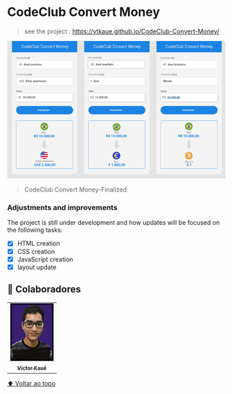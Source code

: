 # CodeClub Convert Money


> see the project : https://vtkaue.github.io/CodeClub-Convert-Money/


<img src="./assets/project-finalized.png"  widht="250px" alt="CodeClub Convert Money
-image">

>  CodeClub Convert Money-Finalized

### Adjustments and improvements

The project is still under development and how updates will be focused on the following tasks:

- [x] HTML creation
- [x] CSS creation
- [x] JavaScript creation
- [x] layout update

## 🤝 Colaboradores


<table>
  <tr>
    <td align="center">
      <a href="#">
        <img src="./assets/myprofile.jpg" width="100px;" alt="Photo Victor Kauê on GitHub"/><br>
        <sub>
          <b>Victor Kauê</b>
        </sub>
      </a>
    </td>
  </tr>
</table>




[⬆ Voltar ao topo](#nome-do-projeto)<br>
